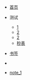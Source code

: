 * [首页](/note/)

* 测试
    * [1](/note/测试/1.md)
    * [2](/note/测试/2.html)
    * [2](/note/测试/2_1.html)
    * [秒表](/note/测试/3.html)

* [书签](/note/书签.md)
* 
* [note_1](/note/note_1.md)